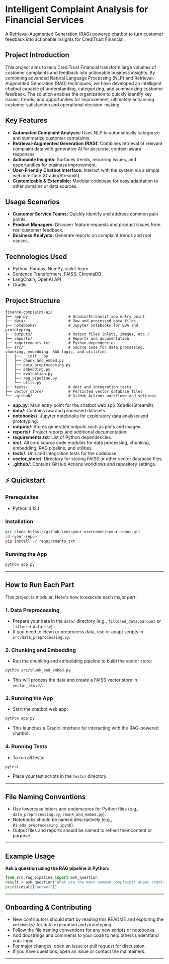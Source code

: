 # Intelligent Complaint Analysis for Financial Services

A Retrieval-Augmented Generation (RAG) powered chatbot to turn customer feedback into actionable insights for CrediTrust Financial.

## Project Introduction

This project aims to help CrediTrust Financial transform large volumes of customer complaints and feedback into actionable business insights. By combining advanced Natural Language Processing (NLP) and Retrieval-Augmented Generation (RAG) techniques, we have developed an intelligent chatbot capable of understanding, categorizing, and summarizing customer feedback. The solution enables the organization to quickly identify key issues, trends, and opportunities for improvement, ultimately enhancing customer satisfaction and operational decision-making.

## Key Features

- **Automated Complaint Analysis:** Uses NLP to automatically categorize and summarize customer complaints.
- **Retrieval-Augmented Generation (RAG):** Combines retrieval of relevant complaint data with generative AI for accurate, context-aware responses.
- **Actionable Insights:** Surfaces trends, recurring issues, and opportunities for business improvement.
- **User-Friendly Chatbot Interface:** Interact with the system via a simple web interface (Gradio/Streamlit).
- **Customizable & Extensible:** Modular codebase for easy adaptation to other domains or data sources.

## Usage Scenarios

- **Customer Service Teams:** Quickly identify and address common pain points.
- **Product Managers:** Discover feature requests and product issues from real customer feedback.
- **Business Analysts:** Generate reports on complaint trends and root causes.

## Technologies Used

- Python, Pandas, NumPy, scikit-learn
- Sentence Transformers, FAISS, ChromaDB
- LangChain, OpenAI API
- Gradio

## Project Structure

```
finance-complaint-ai/
├── app.py                  # Gradio/Streamlit app entry point
├── data/                   # Raw and processed data files
├── notebooks/              # Jupyter notebooks for EDA and prototyping
├── outputs/                # Output files (plots, images, etc.)
├── reports/                # Reports and documentation
├── requirements.txt        # Python dependencies
├── src/                    # Source code for data processing, chunking, embedding, RAG logic, and utilities
│   ├── __init__.py
│   ├── chunk_and_embed.py
│   ├── data_preprocessing.py
│   ├── embedding.py
│   ├── evaluation.py
│   ├── rag_pipeline.py
│   └── utils.py
├── tests/                  # Unit and integration tests
├── vector_store/           # Persisted vector database files
└── .github/                # GitHub Actions workflows and settings
```

- **app.py**: Main entry point for the chatbot web app (Gradio/Streamlit).
- **data/**: Contains raw and processed datasets.
- **notebooks/**: Jupyter notebooks for exploratory data analysis and prototyping.
- **outputs/**: Stores generated outputs such as plots and images.
- **reports/**: Project reports and additional documentation.
- **requirements.txt**: List of Python dependencies.
- **src/**: All core source code modules for data processing, chunking, embedding, RAG pipeline, and utilities.
- **tests/**: Unit and integration tests for the codebase.
- **vector_store/**: Directory for storing FAISS or other vector database files.
- **.github/**: Contains GitHub Actions workflows and repository settings.

## ⚡ Quickstart

### Prerequisites

- Python 3.13.1

### Installation

```bash
git clone https://github.com/<your-username>/<your-repo>.git
cd <your-repo>
pip install -r requirements.txt
```

### Running the App

```bash
python app.py
```

---

## How to Run Each Part

This project is modular. Here's how to execute each major part:

### 1. Data Preprocessing
- Prepare your data in the `data/` directory (e.g., `filtered_data.parquet` or `filtered_data.csv`).
- If you need to clean or preprocess data, use or adapt scripts in `src/data_preprocessing.py`.

### 2. Chunking and Embedding
- Run the chunking and embedding pipeline to build the vector store:

```bash
python src/chunk_and_embed.py
```
- This will process the data and create a FAISS vector store in `vector_store/`.

### 3. Running the App
- Start the chatbot web app:

```bash
python app.py
```
- This launches a Gradio interface for interacting with the RAG-powered chatbot.

### 4. Running Tests
- To run all tests:

```bash
pytest
```
- Place your test scripts in the `tests/` directory.

---

## File Naming Conventions
- Use lowercase letters and underscores for Python files (e.g., `data_preprocessing.py`, `chunk_and_embed.py`).
- Notebooks should be named descriptively (e.g., `01_eda_preprocessing.ipynb`).
- Output files and reports should be named to reflect their content or purpose.

---

## Example Usage

**Ask a question using the RAG pipeline in Python:**

```python
from src.rag_pipeline import ask_question
result = ask_question("What are the most common complaints about credit cards?")
print(result['answer'])
```

---

## Onboarding & Contributing

- New contributors should start by reading this README and exploring the `notebooks/` for data exploration and prototyping.
- Follow the file naming conventions for any new scripts or notebooks.
- Add docstrings and comments to your code to help others understand your logic.
- For major changes, open an issue or pull request for discussion.
- If you have questions, open an issue or contact the maintainers.

---
